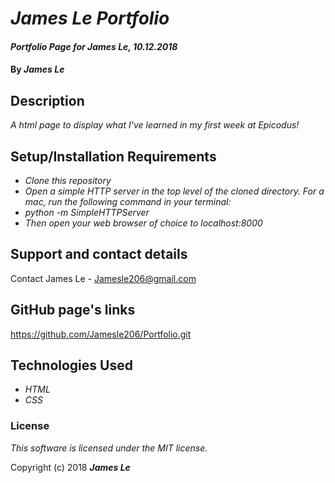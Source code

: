 # _James Le Portfolio_

#### _Portfolio Page for James Le, 10.12.2018_

#### By _**James Le**_

## Description

_A html page to display what I've learned in my first week at Epicodus!_

## Setup/Installation Requirements

* _Clone this repository_
* _Open a simple HTTP server in the top level of the cloned directory. For a mac, run the following command in your terminal:_   
* _python -m SimpleHTTPServer_
* _Then open your web browser of choice to localhost:8000_

## Support and contact details

Contact James Le - Jamesle206@gmail.com

## GitHub page's links

https://github.com/Jamesle206/Portfolio.git

## Technologies Used

* _HTML_
* _CSS_

### License

*This software is licensed under the MIT license.*

Copyright (c) 2018 **_James Le_**
